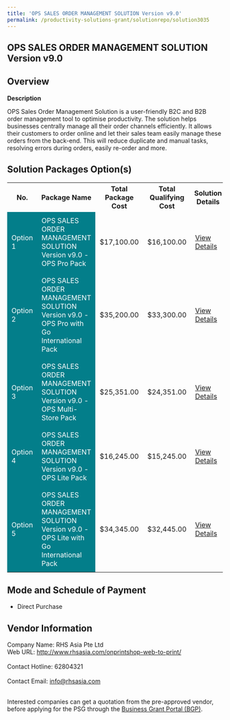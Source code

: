 ```yaml
---
title: 'OPS SALES ORDER MANAGEMENT SOLUTION Version v9.0'
permalink: /productivity-solutions-grant/solutionrepo/solution3035
---
```


## OPS SALES ORDER MANAGEMENT SOLUTION Version v9.0

## Overview

**Description**

OPS Sales Order Management Solution is a user-friendly B2C and B2B order management tool to optimise productivity. The solution helps businesses centrally manage all their order channels efficiently. It allows their customers to order online and let their sales team easily manage these orders from the back-end. This will reduce duplicate and manual tasks, resolving errors during orders, easily re-order and more.

## Solution Packages Option(s)

<table>
<tr>
<th><b>No.</b></th>
<th><b>Package Name</b></th>
<th><b>Total Package Cost</b></th>
<th><b>Total Qualifying Cost</b></th>
<th><b>Solution Details</b></th>
</tr>
<tr>
<td style='padding: 10px; background-color: #037E8A; color: #FFFFFF;'>Option 1</td>
<td style='padding: 10px; background-color: #037E8A; color: #FFFFFF;'>OPS SALES ORDER MANAGEMENT SOLUTION Version v9.0 - OPS Pro Pack</td>
<td style='padding: 10px;'>$17,100.00</td>
<td style='padding: 10px;'>$16,100.00</td>
<td style='padding: 10px;'><a href='/images/psg/RHS_Asia_Desensitised_Annex_3_Part_1.pdf' target='_blank'>View Details</a></td>
</tr>
<tr>
<td style='padding: 10px; background-color: #037E8A; color: #FFFFFF;'>Option 2</td>
<td style='padding: 10px; background-color: #037E8A; color: #FFFFFF;'>OPS SALES ORDER MANAGEMENT SOLUTION Version v9.0 - OPS Pro with Go International Pack</td>
<td style='padding: 10px;'>$35,200.00</td>
<td style='padding: 10px;'>$33,300.00</td>
<td style='padding: 10px;'><a href='/images/psg/RHS_Asia_Desensitised_Annex_3_Part_2.pdf' target='_blank'>View Details</a></td>
</tr>
<tr>
<td style='padding: 10px; background-color: #037E8A; color: #FFFFFF;'>Option 3</td>
<td style='padding: 10px; background-color: #037E8A; color: #FFFFFF;'>OPS SALES ORDER MANAGEMENT SOLUTION Version v9.0 - OPS Multi-Store Pack</td>
<td style='padding: 10px;'>$25,351.00</td>
<td style='padding: 10px;'>$24,351.00</td>
<td style='padding: 10px;'><a href='/images/psg/RHS_Asia_Desensitised_Annex_3_Part_3.pdf' target='_blank'>View Details</a></td>
</tr>
<tr>
<td style='padding: 10px; background-color: #037E8A; color: #FFFFFF;'>Option 4</td>
<td style='padding: 10px; background-color: #037E8A; color: #FFFFFF;'>OPS SALES ORDER MANAGEMENT SOLUTION Version v9.0 - OPS Lite Pack</td>
<td style='padding: 10px;'>$16,245.00</td>
<td style='padding: 10px;'>$15,245.00</td>
<td style='padding: 10px;'><a href='/images/psg/RHS_Asia_Desensitised_Annex_3_Part_4.pdf' target='_blank'>View Details</a></td>
</tr>
<tr>
<td style='padding: 10px; background-color: #037E8A; color: #FFFFFF;'>Option 5</td>
<td style='padding: 10px; background-color: #037E8A; color: #FFFFFF;'>OPS SALES ORDER MANAGEMENT SOLUTION Version v9.0 - OPS Lite with Go International Pack</td>
<td style='padding: 10px;'>$34,345.00</td>
<td style='padding: 10px;'>$32,445.00</td>
<td style='padding: 10px;'><a href='/images/psg/RHS_Asia_Desensitised_Annex_3_Part_5.pdf' target='_blank'>View Details</a></td>
</tr>
</table>

## Mode and Schedule of Payment

 - Direct Purchase

## Vendor Information

 Company Name: RHS Asia Pte Ltd<br>Web URL: http://www.rhsasia.com/onprintshop-web-to-print/ <br><br>Contact Hotline: 62804321 <br><br>Contact Email: info@rhsasia.com <br><br>

Interested companies can get a quotation from the pre-approved vendor, before applying for the PSG through the <a href='https://www.businessgrants.gov.sg/' target='_blank' rel='noopener'>Business Grant Portal (BGP)</a>.

<script src="/jquery/resize-tables.js"></script>
